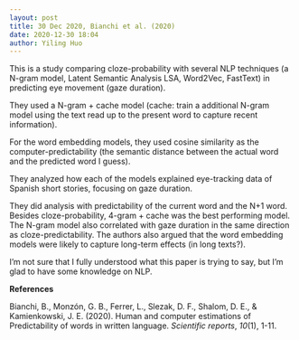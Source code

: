 ```yaml
---
layout: post
title: 30 Dec 2020, Bianchi et al. (2020)
date: 2020-12-30 18:04
author: Yiling Huo
---
```

<!-- wp:paragraph -->
<p>This is a study comparing cloze-probability with several NLP techniques (a N-gram model, Latent Semantic Analysis LSA, Word2Vec, FastText) in predicting eye movement (gaze duration).</p>
<!-- /wp:paragraph -->

<!-- wp:paragraph -->
<p>They used a N-gram + cache model (cache: train a additional N-gram model using the text read up to the present word to capture recent information). </p>
<!-- /wp:paragraph -->

<!-- wp:paragraph -->
<p>For the word embedding models, they used cosine similarity as the computer-predictability (the semantic distance between the actual word and the predicted word I guess). </p>
<!-- /wp:paragraph -->

<!-- wp:paragraph -->
<p>They analyzed how each of the models explained eye-tracking data of Spanish short stories, focusing on gaze duration. </p>
<!-- /wp:paragraph -->

<!-- wp:paragraph -->
<p>They did analysis with predictability of the current word and the N+1 word. Besides cloze-probability, 4-gram + cache was the best performing model. The N-gram model also correlated with gaze duration in the same direction as cloze-predictability. The authors also argued that the word embedding models were likely to capture long-term effects (in long texts?).</p>
<!-- /wp:paragraph -->

<!-- wp:paragraph -->
<p>I’m not sure that I fully understood what this paper is trying to say, but I’m glad to have some knowledge on NLP.</p>
<!-- /wp:paragraph -->

<!-- wp:paragraph -->
<p><strong>References </strong></p>
<!-- /wp:paragraph -->

<!-- wp:paragraph -->
<p>Bianchi, B., Monzón, G. B., Ferrer, L., Slezak, D. F., Shalom, D. E., &amp; Kamienkowski, J. E. (2020). Human and computer estimations of Predictability of words in written language. <em>Scientific reports</em>, <em>10</em>(1), 1-11.</p>
<!-- /wp:paragraph -->
